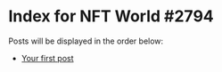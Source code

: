 # Index for NFT World #2794
Posts will be displayed in the order below:

- [Your first post](./001-first.md)

